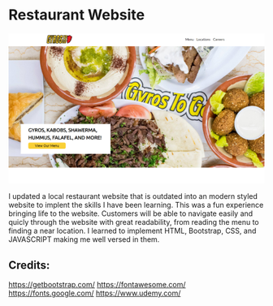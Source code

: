 # Restaurant Website


[![screenshot](gyrostogo.png)](https://dyanar.github.io/GyrosToGoResturantWesbite/)

I updated a local restaurant website that is outdated into an modern styled website to implent the skills I have been learning. This was a fun experience bringing life to the website. Customers will be able to navigate easily and quicly through the website with great readability, from reading the menu to finding a near location. I learned to implement HTML, Bootstrap, CSS, and JAVASCRIPT making me well versed in them. 



## Credits:
https://getbootstrap.com/
https://fontawesome.com/
https://fonts.google.com/
https://www.udemy.com/
